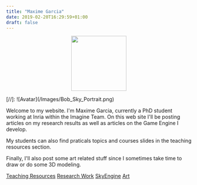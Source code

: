 ```yaml
---
title: "Maxime Garcia"
date: 2019-02-20T16:29:59+01:00
draft: false
---
```

<p align="center"> <img src="/Images/Bob_Sky_Portrait.png" style="position: relative; top:0px; width:150px;"/></p>
[//]: ![Avatar](/Images/Bob_Sky_Portrait.png)

Welcome to my website. I'm Maxime Garcia, currently a PhD student working at Inria within the Imagine Team.
On this web site I'll be posting articles on my research results as well as articles on the Game Engine I develop.

My students can also find praticals topics and courses slides in the teaching resources section.

Finally, I'll also post some art related stuff since I sometimes take time to draw or do some 3D modeling.


[Teaching Resources](teaching_ressources)
[Research Work](research_work)
[SkyEngine](skyengine)
[Art](art)
